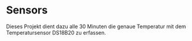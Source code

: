 # Sensors

Dieses Projekt dient dazu alle 30 Minuten die genaue Temperatur mit dem Temperatursensor DS18B20 zu erfassen.
